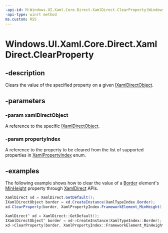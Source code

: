 ```yaml
---
-api-id: M:Windows.UI.Xaml.Core.Direct.XamlDirect.ClearProperty(Windows.UI.Xaml.Core.Direct.IXamlDirectObject,Windows.UI.Xaml.Core.Direct.XamlPropertyIndex)
-api-type: winrt method
ms.custom: RS5
---
```


<!-- Method syntax.
public void XamlDirect.ClearProperty(IXamlDirectObject xamlDirectObject, XamlPropertyIndex propertyIndex)
-->

# Windows.UI.Xaml.Core.Direct.XamlDirect.ClearProperty

## -description
Clears the value of the specified property on a given [IXamlDirectObject](ixamldirectobject.md).

## -parameters
### -param xamlDirectObject
A reference to the specific [IXamlDirectObject](ixamldirectobject.md).

### -param propertyIndex
A reference to the property to be cleared from the list of supported properties in [XamlPropertyIndex](xamlpropertyindex.md) enum.

## -examples
The following example shows how to clear the value of a [Border](../windows.ui.xaml.controls/border.md) element's [MinHeight](../windows.ui.xaml/frameworkelement_minheight.md) property through [XamlDirect](xamldirect.md) APIs.

```C#
XamlDirect xd = XamlDirect.GetDefault();
IXamlDirectObject border = xd.CreateInstance(XamlTypeIndex.Border);
xd.ClearProperty(border, XamlPropertyIndex.FrameworkElement_MinHeight);
```

```CPP
XamlDirect^ xd = XamlDirect::GetDefault();
IXamlDirectObject^ border = xd->CreateInstance(XamlTypeIndex::Border);
xd->ClearProperty(border, XamlPropertyIndex::FrameworkElement_MinHeight);
```

